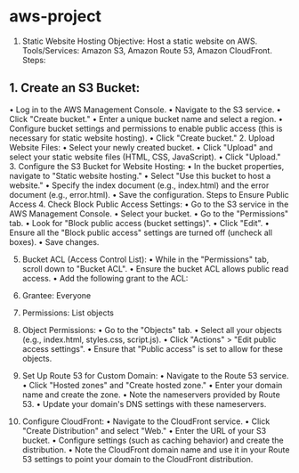 # aws-project
1. Static Website Hosting
Objective:
Host a static website on AWS.
Tools/Services:
Amazon S3, Amazon Route 53, Amazon CloudFront.
Steps:
## 1.	Create an S3 Bucket:
•	Log in to the AWS Management Console.
•	Navigate to the S3 service.
•	Click "Create bucket."
•	Enter a unique bucket name and select a region.
•	Configure bucket settings and permissions to enable public access (this is necessary for static website hosting).
•	Click "Create bucket."
2.	Upload Website Files:
•	Select your newly created bucket.
•	Click "Upload" and select your static website files (HTML, CSS, JavaScript).
•	Click "Upload."
3.	Configure the S3 Bucket for Website Hosting:
•	In the bucket properties, navigate to "Static website hosting."
•	Select "Use this bucket to host a website."
•	Specify the index document (e.g., index.html) and the error document (e.g., error.html).
•	Save the configuration.
Steps to Ensure Public Access
4.	Check Block Public Access Settings:
•	Go to the S3 service in the AWS Management Console.
•	Select your bucket.
•	Go to the "Permissions" tab.
•	Look for "Block public access (bucket settings)".
•	Click "Edit".
•	Ensure all the "Block public access" settings are turned off (uncheck all boxes).
•	Save changes.

5.	Bucket ACL (Access Control List):
•	While in the "Permissions" tab, scroll down to "Bucket ACL".
•	Ensure the bucket ACL allows public read access.
•	Add the following grant to the ACL:
1.	Grantee: Everyone
2.	Permissions: List objects
6.	Object Permissions:
•	Go to the "Objects" tab.
•	Select all your objects (e.g., index.html, styles.css, script.js).
•	Click "Actions" > "Edit public access settings".
•	Ensure that "Public access" is set to allow for these objects.

7.	Set Up Route 53 for Custom Domain:
•	Navigate to the Route 53 service.
•	Click "Hosted zones" and "Create hosted zone."
•	Enter your domain name and create the zone.
•	Note the nameservers provided by Route 53.
•	Update your domain's DNS settings with these nameservers.
8.	Configure CloudFront:
•	Navigate to the CloudFront service.
•	Click "Create Distribution" and select "Web."
•	Enter the URL of your S3 bucket.
•	Configure settings (such as caching behavior) and create the distribution.
•	Note the CloudFront domain name and use it in your Route 53 settings to point your domain to the CloudFront distribution.
